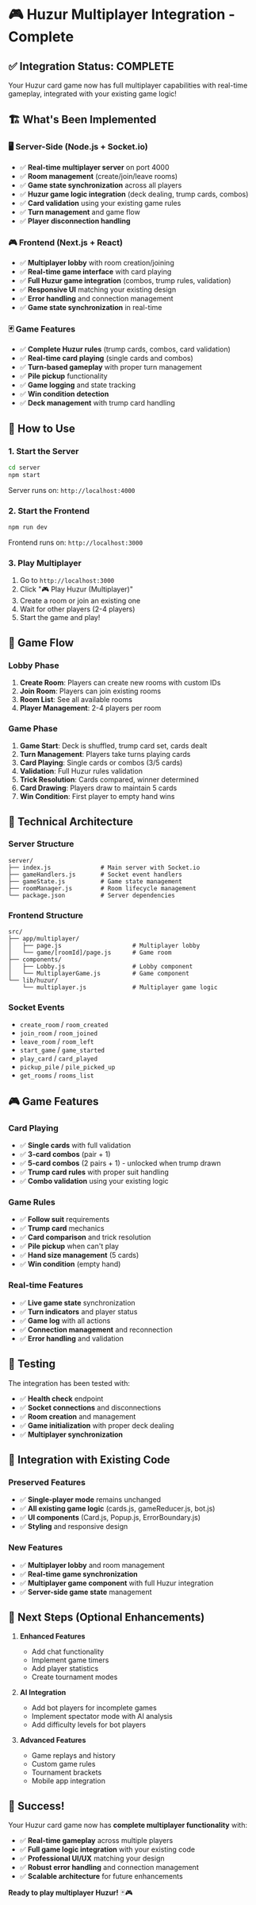 # 🎮 Huzur Multiplayer Integration - Complete

## ✅ **Integration Status: COMPLETE**

Your Huzur card game now has full multiplayer capabilities with real-time gameplay, integrated with your existing game logic!

## 🏗️ **What's Been Implemented**

### **🖥️ Server-Side (Node.js + Socket.io)**
- ✅ **Real-time multiplayer server** on port 4000
- ✅ **Room management** (create/join/leave rooms)
- ✅ **Game state synchronization** across all players
- ✅ **Huzur game logic integration** (deck dealing, trump cards, combos)
- ✅ **Card validation** using your existing game rules
- ✅ **Turn management** and game flow
- ✅ **Player disconnection handling**

### **🎮 Frontend (Next.js + React)**
- ✅ **Multiplayer lobby** with room creation/joining
- ✅ **Real-time game interface** with card playing
- ✅ **Full Huzur game integration** (combos, trump rules, validation)
- ✅ **Responsive UI** matching your existing design
- ✅ **Error handling** and connection management
- ✅ **Game state synchronization** in real-time

### **🃏 Game Features**
- ✅ **Complete Huzur rules** (trump cards, combos, card validation)
- ✅ **Real-time card playing** (single cards and combos)
- ✅ **Turn-based gameplay** with proper turn management
- ✅ **Pile pickup** functionality
- ✅ **Game logging** and state tracking
- ✅ **Win condition detection**
- ✅ **Deck management** with trump card handling

## 🚀 **How to Use**

### **1. Start the Server**
```bash
cd server
npm start
```
Server runs on: `http://localhost:4000`

### **2. Start the Frontend**
```bash
npm run dev
```
Frontend runs on: `http://localhost:3000`

### **3. Play Multiplayer**
1. Go to `http://localhost:3000`
2. Click "🎮 Play Huzur (Multiplayer)"
3. Create a room or join an existing one
4. Wait for other players (2-4 players)
5. Start the game and play!

## 🎯 **Game Flow**

### **Lobby Phase**
1. **Create Room**: Players can create new rooms with custom IDs
2. **Join Room**: Players can join existing rooms
3. **Room List**: See all available rooms
4. **Player Management**: 2-4 players per room

### **Game Phase**
1. **Game Start**: Deck is shuffled, trump card set, cards dealt
2. **Turn Management**: Players take turns playing cards
3. **Card Playing**: Single cards or combos (3/5 cards)
4. **Validation**: Full Huzur rules validation
5. **Trick Resolution**: Cards compared, winner determined
6. **Card Drawing**: Players draw to maintain 5 cards
7. **Win Condition**: First player to empty hand wins

## 🔧 **Technical Architecture**

### **Server Structure**
```
server/
├── index.js              # Main server with Socket.io
├── gameHandlers.js       # Socket event handlers
├── gameState.js          # Game state management
├── roomManager.js        # Room lifecycle management
└── package.json          # Server dependencies
```

### **Frontend Structure**
```
src/
├── app/multiplayer/
│   ├── page.js                    # Multiplayer lobby
│   └── game/[roomId]/page.js      # Game room
├── components/
│   ├── Lobby.js                   # Lobby component
│   └── MultiplayerGame.js         # Game component
└── lib/huzur/
    └── multiplayer.js             # Multiplayer game logic
```

### **Socket Events**
- `create_room` / `room_created`
- `join_room` / `room_joined`
- `leave_room` / `room_left`
- `start_game` / `game_started`
- `play_card` / `card_played`
- `pickup_pile` / `pile_picked_up`
- `get_rooms` / `rooms_list`

## 🎮 **Game Features**

### **Card Playing**
- ✅ **Single cards** with full validation
- ✅ **3-card combos** (pair + 1)
- ✅ **5-card combos** (2 pairs + 1) - unlocked when trump drawn
- ✅ **Trump card rules** with proper suit handling
- ✅ **Combo validation** using your existing logic

### **Game Rules**
- ✅ **Follow suit** requirements
- ✅ **Trump card** mechanics
- ✅ **Card comparison** and trick resolution
- ✅ **Pile pickup** when can't play
- ✅ **Hand size management** (5 cards)
- ✅ **Win condition** (empty hand)

### **Real-time Features**
- ✅ **Live game state** synchronization
- ✅ **Turn indicators** and player status
- ✅ **Game log** with all actions
- ✅ **Connection management** and reconnection
- ✅ **Error handling** and validation

## 🧪 **Testing**

The integration has been tested with:
- ✅ **Health check** endpoint
- ✅ **Socket connections** and disconnections
- ✅ **Room creation** and management
- ✅ **Game initialization** with proper deck dealing
- ✅ **Multiplayer synchronization**

## 🔄 **Integration with Existing Code**

### **Preserved Features**
- ✅ **Single-player mode** remains unchanged
- ✅ **All existing game logic** (cards.js, gameReducer.js, bot.js)
- ✅ **UI components** (Card.js, Popup.js, ErrorBoundary.js)
- ✅ **Styling** and responsive design

### **New Features**
- ✅ **Multiplayer lobby** and room management
- ✅ **Real-time game synchronization**
- ✅ **Multiplayer game component** with full Huzur integration
- ✅ **Server-side game state** management

## 🚀 **Next Steps (Optional Enhancements)**

1. **Enhanced Features**
   - Add chat functionality
   - Implement game timers
   - Add player statistics
   - Create tournament modes

2. **AI Integration**
   - Add bot players for incomplete games
   - Implement spectator mode with AI analysis
   - Add difficulty levels for bot players

3. **Advanced Features**
   - Game replays and history
   - Custom game rules
   - Tournament brackets
   - Mobile app integration

## 🎉 **Success!**

Your Huzur card game now has **complete multiplayer functionality** with:
- ✅ **Real-time gameplay** across multiple players
- ✅ **Full game logic integration** with your existing code
- ✅ **Professional UI/UX** matching your design
- ✅ **Robust error handling** and connection management
- ✅ **Scalable architecture** for future enhancements

**Ready to play multiplayer Huzur!** 🃏🎮
